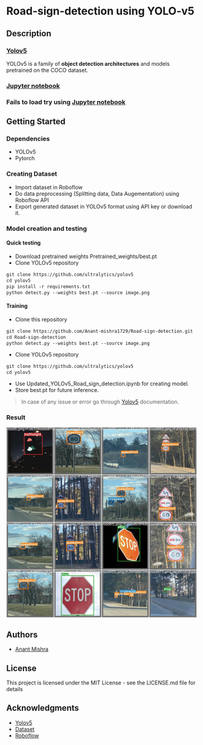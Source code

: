 # Road-sign-detection using YOLO-v5

## Description

### [Yolov5](https://github.com/ultralytics/yolov5)
YOLOv5 is a family of **object detection architectures** and models pretrained on the COCO dataset.

### <a href="https://github.com/Anant-mishra1729/Road-sign-detection/blob/main/Updated_YOLOv5_Road_sign_detection.ipynb">Jupyter notebook</a>
### Fails to load try using <a href="https://nbviewer.org/github/Anant-mishra1729/Road-sign-detection/blob/main/Updated_YOLOv5_Road_sign_detection.ipynb">Jupyter notebook</a>
## Getting Started

### Dependencies

* YOLOv5
* Pytorch

### Creating Dataset

* Import dataset in Roboflow 
* Do data preprocessing (Splitting data, Data Augementation) using Roboflow API
* Export generated dataset in YOLOv5 format using API key or download it.

### Model creation and testing

#### Quick testing
* Download pretrained weights Pretrained_weights/best.pt
* Clone YOLOv5 repository
```
git clone https://github.com/ultralytics/yolov5
cd yolov5
pip install -r requirements.txt
python detect.py --weights best.pt --source image.png
``` 

#### Training

* Clone this repository
```
git clone https://github.com/Anant-mishra1729/Road-sign-detection.git
cd Road-sign-detection
python detect.py --weights best.pt --source image.png
```

* Clone YOLOv5 repository
```
git clone https://github.com/ultralytics/yolov5
cd yolov5
``` 

* Use Updated_YOLOv5_Road_sign_detection.ipynb for creating model.
* Store best.pt for future inference.
</details>

> In case of any issue or error go through [Yolov5](https://github.com/ultralytics/yolov5) documentation. 

### Result
<img src = "output.jpeg"/>

## Authors

* [Anant Mishra]("https://github.com/Anant-mishra1729")

## License

This project is licensed under the MIT License - see the LICENSE.md file for details

## Acknowledgments

* [Yolov5](https://github.com/ultralytics/yolov5)
* [Dataset](https://www.kaggle.com/datasets/andrewmvd/road-sign-detection)
* [Roboflow](https://roboflow.com/)
